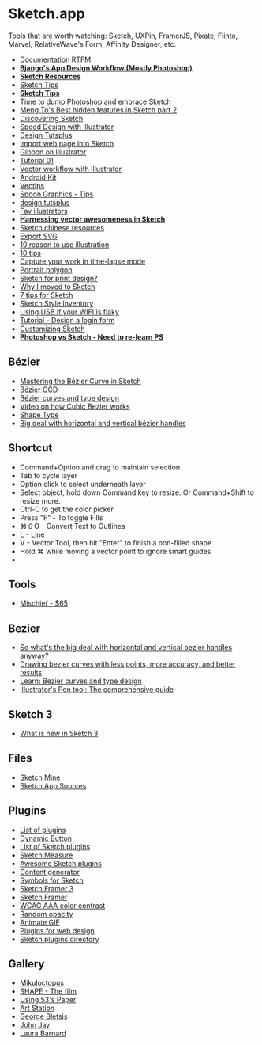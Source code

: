 # Sketch.app

Tools that are worth watching: Sketch, UXPin, FramerJS, Pixate, Flinto, Marvel, RelativeWave's Form, Affinity Designer, etc.

* [Documentation RTFM](http://bohemiancoding.com/sketch/support/documentation/)
* [**Bjango's App Design Workflow (Mostly Photoshop)**](http://bjango.com/articles/appdesignworkflow/#)
* [**Sketch Resources**](http://learn.ustwo.com/sketch-resources)
* [Sketch Tips](http://www.sketchtips.info/)
* [**Sketch Tips**](https://www.drawar.com/sketch/tips)
* [Time to dump Photoshop and embrace Sketch](https://medium.com/design-ux/c59ff242715d)
* [Meng To's Best hidden features in Sketch part 2](http://blog.mengto.com/hidden-features-sketch-part-2/)
* [Discovering Sketch](https://medium.com/design-ux/25545f6cb161)
* [Speed Design with Illustrator](http://www.designsprint.net/)
* [Design Tutsplus](http://design.tutsplus.com/)
* [Import web page into Sketch](https://medium.com/p/6681ae0b118a)
* [Gibbon on Illustrator](https://gibbon.co/maximebodereau/illustrator)
* [Tutorial 01](https://medium.com/@KounterB/sketch-tutorial_01-b76271a095e3)
* [Vector workflow with Illustrator](https://medium.com/@janoskoos/my-vector-workflow-dd1357d28d7c)
* [Android Kit](https://github.com/wikichen/sketch-android-kit)
* [Vectips](http://vectips.com/)
* [Spoon Graphics - Tips](http://blog.spoongraphics.co.uk/)
* [design.tutsplus](http://design.tutsplus.com/)
* [Fav illustrators](https://news.layervault.com/stories/27329-ask-dn-favorite-illustrators)
* [**Harnessing vector awesomeness in Sketch**](https://medium.com/@pnowelldesign/harnessing-vector-awesomeness-in-sketch-3c9621408138)
* [Sketch chinese resources](http://sketchcn.com/)
* [Export SVG](http://hackingui.com/design/my-workflow-to-export-svgs-out-of-my-photoshop-design-files/)
* [10 reason to use illustration](http://bluegg.co.uk/10-reasons-to-use-illustration/)
* [10 tips](http://saloon.io/10-tips-tricks-for-sketch/)
* [Capture your work in time-lapse mode](http://schnappsformac.com/)
* [Portrait polygon](http://medialoot.com/blog/tutorial-polygon-portrait-poster-design/)
* [Sketch for print design?](https://medium.com/@pnowelldesign/sketch-for-print-design-fd165b92cb3a)
* [Why I moved to Sketch](http://hackingui.com/design/sketch-design/why-i-moved-to-sketch/)
* [7 tips for Sketch](https://medium.com/design-idea/7-tips-for-sketch-users-e09c27c7ce08)
* [Sketch Style Inventory](https://github.com/getflourish/Sketch-Style-Inventory/)
* [Using USB if your WIFI is flaky](http://bomberstudios.com/post/54587126654/using-sketch-mirror-liveview-silkscreen-skala)
* [Tutorial - Design a login form](http://webdesign.tutsplus.com/tutorials/sketch-for-beginners-design-a-login-form-interface--cms-21534)
* [Customizing Sketch](http://hackingui.com/design/sketch-design/customize-sketch-with-plugins-and-keyboard-shortcuts/)
* [**Photoshop vs Sketch - Need to re-learn PS**](http://photoshopsecrets.tumblr.com/post/100218629171/photoshop-vs-sketch)

## Bézier

* [Mastering the Bézier Curve in Sketch](https://medium.com/sketch-app/mastering-the-bezier-curve-in-sketch-4da8fdf0dbbb)
* [Bézier OCD](http://learn.scannerlicker.net/2014/10/01/bezier-ocd-or-why-you-should-know-about-point-placement/)
* [Bézier curves and type design](http://learn.scannerlicker.net/2014/04/16/bezier-curves-and-type-design-a-tutorial/)
* [Video on how Cubic Bezier works](https://vimeo.com/106757336)
* [Shape Type](http://shape.method.ac/)
* [Big deal with horizontal and vertical bézier handles](http://theagsc.com/community/tutorials/so-whats-the-big-deal-with-horizontal-vertical-bezier-handles-anyway)

## Shortcut

* Command+Option and drag to maintain selection
* Tab to cycle layer
* Option click to select underneath layer
* Select object, hold down Command key to resize. Or Command+Shift to resize more.
* Ctrl-C to get the color picker
* Press "F" - To toggle Fills
* ⌘⇧O - Convert Text to Outlines
* L - Line
* V - Vector Tool, then hit "Enter" to finish a non-filled shape
* Hold ⌘ while moving a vector point to ignore smart guides
* 

## Tools

* [Mischief - $65](http://madewithmischief.tumblr.com/)

## Bezier

* [So what's the big deal with horizontal and vertical bezier handles anyway?](http://theagsc.com/community/tutorials/so-whats-the-big-deal-with-horizontal-vertical-bezier-handles-anyway)
* [Drawing bezier curves with less points, more accuracy, and better results](http://ashrafali.net/blog/drawing-bezier-curves-with-less-points-more-accuracy-and-better-results)
* [Learn: Bezier curves and type design](http://learn.scannerlicker.net/2014/04/16/bezier-curves-and-type-design-a-tutorial/)
* [Illustrator's Pen tool: The comprehensive guide](http://design.tutsplus.com/tutorials/illustrators-pen-tool-the-comprehensive-guide--vector-141)

## Sketch 3

* [What is new in Sketch 3](https://medium.com/p/4b92d8b25f3)

## Files

* [Sketch Mine](http://sketchmine.co/)
* [Sketch App Sources](http://www.sketchappsources.com/)

## Plugins

* [List of plugins](https://news.layervault.com/stories/24626-ask-dn-what-are-your-favourite-sketch-plugins)
* [Dynamic Button](https://github.com/ddwht/sketch-dynamic-button)
* [List of Sketch plugins](https://gist.github.com/bomberstudios/7694497)
* [Sketch Measure](https://github.com/utom/sketch-measure)
* [Awesome Sketch plugins](http://awesome-sket.ch/)
* [Content generator](https://github.com/timuric/Content-generator-sketch-plugin)
* [Symbols for Sketch](https://github.com/cognitom/symbols-for-sketch)
* [Sketch Framer 3](https://github.com/bomberstudios/sketch-framer-3)
* [Sketch Framer](https://github.com/bomberstudios/sketch-framer/)
* [WCAG AAA color contrast](https://github.com/getflourish/Sketch-Color-Contrast-Analyser)
* [Random opacity](https://github.com/adamhowell/random-opacity-sketch-plugin)
* [Animate GIF](https://github.com/NathanRutzky/Generate-GIF)
* [Plugins for web design](http://www.newmediacampaigns.com/blog/essential-sketch-plugins-for-web-design)
* [Sketch plugins directory](https://github.com/sketchplugins/plugin-directory)

## Gallery

* [Mikuloctopus](http://mikuloctopus.tumblr.com/)
* [SHAPE - The film](http://makeshapechange.com/)
* [Using 53's Paper](http://angelwhite24.tumblr.com/)
* [Art Station](http://magazine.artstation.com/)
* [George Bletsis](http://monstertreeart.tumblr.com/)
* [John Jay](http://www.johnjayart.com/)
* [Laura Barnard](http://laurabarnard.co.uk/work/)